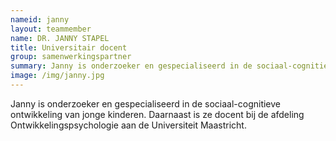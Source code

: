```yaml
---
nameid: janny
layout: teammember
name: DR. JANNY STAPEL
title: Universitair docent
group: samenwerkingspartner
summary: Janny is onderzoeker en gespecialiseerd in de sociaal-cognitieve ontwikkeling van jonge kinderen. Daarnaast is ze docent bij de afdeling Ontwikkelingspsychologie aan de Universiteit Maastricht.
image: /img/janny.jpg
---
```


 

Janny is onderzoeker en gespecialiseerd in de sociaal-cognitieve ontwikkeling van jonge kinderen. Daarnaast is ze docent bij de afdeling Ontwikkelingspsychologie aan de Universiteit Maastricht.
